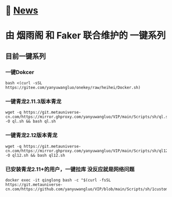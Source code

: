 # 📌 [News](./Log/News.md#news)


# 由 烟雨阁 和 Faker 联合维护的 一键系列
## 目前一键系列
### 一键Dokcer
```
bash <(curl -sSL https://gitee.com/yanyuwangluo/onekey/raw/heihei/Docker.sh)
```
### 一键青龙2.11.3版本青龙
```
wget -q https://git.metauniverse-cn.com/https://mirror.ghproxy.com/yanyuwangluo/VIP/main/Scripts/sh/ql.sh -O ql.sh && bash ql.sh

```
### 一键青龙2.12版本青龙
```
wget -q https://git.metauniverse-cn.com/https://mirror.ghproxy.com/yanyuwangluo/VIP/main/Scripts/sh/ql12.sh -O ql12.sh && bash ql12.sh
```
### 已安装青龙2.11+的用户，一键拉库 没反应就是网络问题
```
docker exec -it qinglong bash -c "$(curl -fsSL https://git.metauniverse-cn.com/https://github.com/yanyuwangluo/VIP/blob/main/Scripts/sh/1customCDN.sh)"
```
